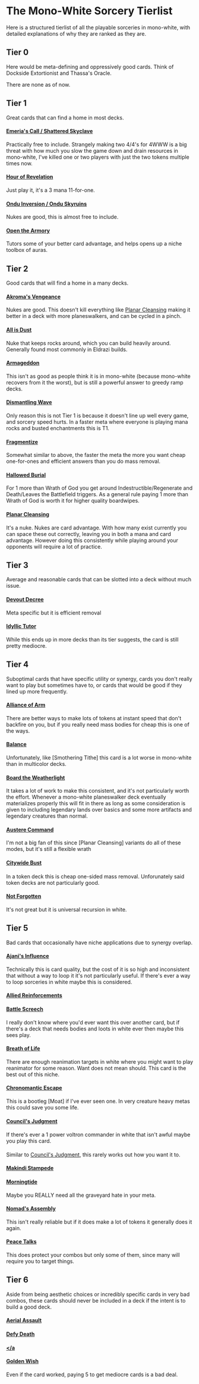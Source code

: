 # The Mono-White Sorcery Tierlist
 Here is a structured tierlist of all the playable sorceries in mono-white, with detailed explanations of why they are ranked as they are.

 ## Tier 0
Here would be meta-defining and oppressively good cards. Think of Dockside Extortionist and Thassa's Oracle.

There are none as of now.

## Tier 1
Great cards that can find a home in most decks.
#### <a href="https://scryfall.com/card/znr/12/emerias-call-emeria-shattered-skyclave">Emeria's Call / Shattered Skyclave</a>
Practically free to include. Strangely making two 4/4's for 4WWW is a big threat with how much you slow the game down and drain resources in mono-white, I've killed one or two players with just the two tokens multiple times now.
#### <a href="https://scryfall.com/card/hou/15/hour-of-revelation">Hour of Revelation</a>
Just play it, it's a 3 mana 11-for-one.
#### <a href="https://scryfall.com/card/znr/30/ondu-inversion-ondu-skyruins">Ondu Inversion / Ondu Skyruins</a>
Nukes are good, this is almost free to include.
#### <a href="https://scryfall.com/card/soi/32/open-the-armory">Open the Armory</a>
Tutors some of your better card advantage, and helps opens up a niche toolbox of auras.
#### <a href=""></a>
#### <a href=""></a>
#### <a href=""></a>
#### <a href=""></a>
#### <a href=""></a>
#### <a href=""></a>
#### <a href=""></a>
#### <a href=""></a>
#### <a href=""></a>
#### <a href=""></a>
#### <a href=""></a>
#### <a href=""></a>
#### <a href=""></a>
#### <a href=""></a>
#### <a href=""></a>
#### <a href=""></a>
#### <a href=""></a>
#### <a href=""></a>
#### <a href=""></a>
#### <a href=""></a>
#### <a href=""></a>
#### <a href=""></a>
#### <a href=""></a>

## Tier 2
Good cards that will find a home in a many decks.
#### <a href="https://scryfall.com/card/ons/2/akromas-vengeance">Akroma's Vengeance</a> 
Nukes are good. This doesn't kill everything like <a href="https://scryfall.com/card/m10/24/planar-cleansing">Planar Cleansing</a> making it better in a deck with more planeswalkers, and can be cycled in a pinch.
#### <a href="https://scryfall.com/card/roe/1/all-is-dust">All is Dust</a>
Nuke that keeps rocks around, which you can build heavily around. Generally found most commonly in Eldrazi builds.
#### <a href="https://scryfall.com/card/leb/2/armageddon">Armageddon</a>
This isn't as good as people think it is in mono-white (because mono-white recovers from it the worst), but is still a powerful answer to greedy ramp decks.
#### <a href="https://scryfall.com/card/c20/25/dismantling-wave">Dismantling Wave</a>
Only reason this is not Tier 1 is because it doesn't line up well every game, and sorcery speed hurts. In a faster meta where everyone is playing mana rocks and busted enchantments this is T1.
#### <a href="https://scryfall.com/card/kld/14/fragmentize">Fragmentize</a>
Somewhat similar to above, the faster the meta the more you want cheap one-for-ones and efficient answers than you do mass removal.
#### <a href="https://scryfall.com/card/eve/7/hallowed-burial">Hallowed Burial</a>
For 1 more than Wrath of God you get around Indestructible/Regenerate and Death/Leaves the Battlefield triggers. As a general rule paying 1 more than Wrath of God is worth it for higher quality boardwipes.
#### <a href="https://scryfall.com/card/m10/24/planar-cleansing">Planar Cleansing</a>
It's a nuke. Nukes are card advantage. With how many exist currently you can space these out correctly, leaving you in both a mana and card advantage. However doing this consistently while playing around your opponents will require a lot of practice.
#### <a href=""></a>
#### <a href=""></a>
#### <a href=""></a>
#### <a href=""></a>
#### <a href=""></a>
#### <a href=""></a>
#### <a href=""></a>
#### <a href=""></a>
#### <a href=""></a>
#### <a href=""></a>
#### <a href=""></a>
#### <a href=""></a>
#### <a href=""></a>
#### <a href=""></a>
#### <a href=""></a>
#### <a href=""></a>
#### <a href=""></a>


## Tier 3
Average and reasonable cards that can be slotted into a deck without much issue.

#### <a href="https://scryfall.com/card/usg/6/catastrophe"></a>
#### <a href="https://scryfall.com/card/c20/83/cleansing-nova"></a>
#### <a href="https://scryfall.com/card/m12/12/day-of-judgment"></a>
#### <a href="https://scryfall.com/card/scg/8/decree-of-justice"></a>
#### <a href="https://scryfall.com/card/c20/86/descend-upon-the-sinful"></a>
#### <a href="https://scryfall.com/card/m20/13/devout-decree">Devout Decree</a>
Meta specific but it is efficient removal
#### <a href="https://scryfall.com/card/akh/210/dusk-dawn"></a>
#### <a href="https://scryfall.com/card/bok/4/final-judgment"></a>
#### <a href="https://scryfall.com/card/por/17/gift-of-estates"></a>
#### <a href="https://scryfall.com/card/mor/12/idyllic-tutor">Idyllic Tutor</a>
While this ends up in more decks than its tier suggests, the card is still pretty mediocre.
#### <a href="https://scryfall.com/card/m10/21/open-the-vaults"></a>
#### <a href=""></a>
#### <a href=""></a>
#### <a href=""></a>
#### <a href=""></a>
#### <a href=""></a>
#### <a href=""></a>
#### <a href=""></a>
#### <a href=""></a>
#### <a href=""></a>
#### <a href=""></a>
#### <a href=""></a>
#### <a href=""></a>
#### <a href=""></a>

## Tier 4
Suboptimal cards that have specific utility or synergy, cards you don't really want to play but sometimes have to, or cards that would be good if they lined up more frequently.
#### <a href="https://scryfall.com/card/cmd/4/alliance-of-arms">Alliance of Arm</a>
There are better ways to make lots of tokens at instant speed that don't backfire on you, but if you really need mass bodies for cheap this is one of the ways.
#### <a href="https://scryfall.com/card/akh/4/approach-of-the-second-sun"></a>
#### <a href="https://scryfall.com/card/leb/3/balance">Balance</a>
Unfortunately, like [Smothering Tithe] this card is a lot worse in mono-white than in multicolor decks.
#### <a href="https://scryfall.com/card/dom/8/board-the-weatherlight">Board the Weatherlight</a>
It takes a lot of work to make this consistent, and it's not particularly worth the effort. Whenever a mono-white planeswalker deck eventually materializes properly this will fit in there as long as some consideration is given to including legendary lands over basics and some more artifacts and legendary creatures than normal.
#### <a href="https://scryfall.com/card/lrw/3/austere-command">Austere Command</a>
I'm not a big fan of this since [Planar Cleansing] variants do all of these modes, but it's still a flexible wrath
#### <a href="https://scryfall.com/card/kld/15/fumigate"></a>
#### <a href="https://scryfall.com/card/exo/3/cataclysm"></a>
#### <a href="https://scryfall.com/card/ogw/16/call-the-gatewatch"></a>
#### <a href="https://scryfall.com/card/c20/82/citywide-bust">Citywide Bust</a>

#### <a href="https://scryfall.com/card/tor/3/cleansing-meditation"></a>
#### <a href="https://scryfall.com/card/emn/20/deploy-the-gatewatch"></a>
#### <a href="https://scryfall.com/card/drk/5/dust-to-dust"></a>
#### <a href="https://scryfall.com/card/avr/20/entreat-the-angels"></a>
#### <a href="https://scryfall.com/card/uds/9/flicker"></a>
#### <a href="https://scryfall.com/card/rav/21/hour-of-reckoning"></a>
In a token deck this is cheap one-sided mass removal. Unforunately said token decks are not particularly good. 
#### <a href="https://scryfall.com/card/ody/28/kirtars-wrath"></a>
#### <a href="https://scryfall.com/card/con/11/martial-coup"></a>
#### <a href="https://scryfall.com/card/drk/12/martyrs-cry"></a>
#### <a href="https://scryfall.com/card/shm/13/mine-excavation"></a>
#### <a href="https://scryfall.com/card/soi/30/not-forgotten">Not Forgotten</a>
It's not great but it is universal recursion in white.
#### <a href="https://scryfall.com/card/roe/40/oust"></a>
#### <a href="https://scryfall.com/card/mbs/15/phyrexian-rebirth"></a>
#### <a href="https://scryfall.com/card/usg/31/planar-birth"></a>
#### <a href="https://scryfall.com/card/bfz/42/planar-outburst"></a>
#### <a href=""></a>
#### <a href=""></a>
#### <a href=""></a>
#### <a href=""></a>
#### <a href=""></a>
#### <a href=""></a>
#### <a href=""></a>
#### <a href=""></a>

## Tier 5
Bad cards that occasionally have niche applications due to synergy overlap.

#### <a href="https://scryfall.com/card/m19/282/ajanis-influence">Ajani's Influence</a> 
Technically this is card quality, but the cost of it is so high and inconsistent that without a way to loop it it's not particularly useful. If there's ever a way to loop sorceries in white maybe this is considered.
#### <a href="https://scryfall.com/card/ogw/15/allied-reinforcements">Allied Reinforcements</a>
#### <a href="https://scryfall.com/card/ody/10/balancing-act"></a>
#### <a href="https://scryfall.com/card/jud/3/battle-screech">Battle Screech</a>
I really don't know where you'd ever want this over another card, but if there's a deck that needs bodies and loots in white ever then maybe this sees play.
#### <a href="https://scryfall.com/card/por/10/breath-of-life">Breath of Life</a>
There are enough reanimation targets in white where you might want to play reanimator for some reason. Want does not mean should. This card is the best out of this niche.
#### <a href="https://scryfall.com/card/fut/4/chronomantic-escape">Chronomantic Escape</a>
This is a bootleg [Moat] if I've ever seen one. In very creature heavy metas this could save you some life.
#### <a href="https://scryfall.com/card/chk/6/cleanfall"></a>
#### <a href="https://scryfall.com/card/plist/12/councils-judgment">Council's Judgment</a>
#### <a href="https://scryfall.com/card/inv/13/death-or-glory"></a>
#### <a href="https://scryfall.com/card/soi/12/declaration-in-stone"></a>
#### <a href="https://scryfall.com/card/c14/6/deploy-to-the-front"></a>
#### <a href="https://scryfall.com/card/m14/16/devout-invocation"></a>
#### <a href="https://scryfall.com/card/scg/9/dimensional-breach"></a>
#### <a href="https://scryfall.com/card/isd/10/divine-reckoning"></a>
#### <a href="https://scryfall.com/card/c18/2/empyrial-storm"></a>
#### <a href="https://scryfall.com/card/ktk/8/end-hostilities"></a>
#### <a href="https://scryfall.com/card/sok/9/enduring-ideal"></a>
#### <a href="https://scryfall.com/card/me3/11/false-defeat"></a>
#### <a href="https://scryfall.com/card/c14/7/fell-the-mighty"></a>
If there's ever a 1 power voltron commander in white that isn't awful maybe you play this card.
#### <a href="https://scryfall.com/card/war/12/finale-of-glory"></a>
#### <a href="https://scryfall.com/card/c17/4/fortunate-few"></a>
Similar to <a href="https://scryfall.com/card/plist/12/councils-judgment">Council's Judgment</a>, this rarely works out how you want it to.
#### <a href="https://scryfall.com/card/znr/26/makindi-stampede-makindi-mesas">Makindi Stampede</a>
#### <a href="https://scryfall.com/card/pls/10/march-of-souls"></a>
#### <a href="https://scryfall.com/card/shm/12/mass-calcify"></a>
#### <a href="https://scryfall.com/card/tor/10/morningtide">Morningtide</a>
Maybe you REALLY need all the graveyard hate in your meta.
#### <a href="https://scryfall.com/card/roe/39/nomads-assembly">Nomad's Assembly</a>
This isn't really reliable but if it does make a lot of tokens it generally does it again.
#### <a href="https://scryfall.com/card/vis/15/peace-talks">Peace Talks</a>
This does protect your combos but only some of them, since many will require you to target things.
#### <a href=""></a>
#### <a href=""></a>
#### <a href=""></a>
#### <a href=""></a>
#### <a href=""></a>
#### <a href=""></a>
#### <a href=""></a>
#### <a href=""></a>
#### <a href=""></a>
#### <a href=""></a>
#### <a href=""></a>
#### <a href=""></a>

## Tier 6
Aside from being aesthetic choices or incredibly specific cards in very bad combos, these cards should never be included in a deck if the intent is to build a good deck.

#### <a href="https://scryfall.com/card/jmp/80/aerial-assault">Aerial Assault</a>
#### <a href="https://scryfall.com/card/ody/2/ancestral-tribute"></a>
#### <a href="https://scryfall.com/card/por/2/angelic-blessing"></a>
#### <a href="https://scryfall.com/card/gtc/2/angelic-edict"></a>
#### <a href="https://scryfall.com/card/soi/3/angelic-purge"></a>
#### <a href="https://scryfall.com/card/dka/1/archangels-light"></a>
#### <a href="https://scryfall.com/card/p02/14/bargain"></a>
#### <a href="https://scryfall.com/card/m21/322/basris-aegis"></a>
#### <a href="https://scryfall.com/card/m21/10/basris-solidarity"></a>
#### <a href="https://scryfall.com/card/gpt/3/benediction-of-moons"></a>
#### <a href="https://scryfall.com/card/pcy/4/blessed-wind"></a>
#### <a href="https://scryfall.com/card/mir/5/blinding-light"></a>
#### <a href="https://scryfall.com/card/bbd/26/bring-down"></a>
#### <a href="https://scryfall.com/card/war/6/bond-of-discipline"></a>
#### <a href="https://scryfall.com/card/rna/5/bring-to-trial"></a>
#### <a href="https://scryfall.com/card/dom/9/call-the-cavalry"></a>
#### <a href="https://scryfall.com/card/cmr/15/captains-call"></a>
#### <a href="https://scryfall.com/card/soi/10/chaplains-blessing"></a>
#### <a href="https://scryfall.com/card/mma/9/cenns-enlistment"></a>
#### <a href="https://scryfall.com/card/drk/4/cleansing"></a>
#### <a href="https://scryfall.com/card/rix/4/cleansing-ray"></a>
#### <a href="https://scryfall.com/card/emn/17/collective-effort"></a>
#### <a href="https://scryfall.com/card/zen/8/conquerors-pledge"></a>
#### <a href="https://scryfall.com/card/c15/66/dawn-to-dusk"></a>
#### <a href="https://scryfall.com/card/avr/16/defy-death">Defy Death</a>
#### <a href="https://scryfall.com/card/tsp/13/divine-congregation"></a>
#### <a href="https://scryfall.com/card/apc/8/divine-light"></a>
#### <a href="https://scryfall.com/card/ptk/3/empty-city-ruse"></a>
#### <a href="https://scryfall.com/card/m20/15/eternal-isolation"></a>
#### <a href="https://scryfall.com/card/soi/18/ethereal-guidance"></a>
#### <a href="https://scryfall.com/card/tsp/16/evangelize"></a>
#### <a href="https://scryfall.com/card/ala/11/excommunicate"></a>
#### <a href="https://scryfall.com/card/bng/10/excoriate"></a>
#### <a href="https://scryfall.com/card/eld/11/faerie-guidemother-gift-of-the-fae"></a>
#### <a href="https://scryfall.com/card/apc/10/false-dawn"></a>
#### <a href="https://scryfall.com/card/por/14/false-peace"></a>
#### <a href="https://scryfall.com/card/p02/16/festival-of-trokin"></a>
#### <a href="https://scryfall.com/card/mor/9/feudkillers-verdict"></a>
#### <a href="https://scryfall.com/card/dka/8/gather-the-townsfolk"></a
#### <a href="https://scryfall.com/card/tsp/20/gaze-of-justice"></a>
#### <a href="https://scryfall.com/card/wth/15/gerrards-wisdom"></a>
#### <a href="https://scryfall.com/card/war/267/gideons-battle-cry"></a>
#### <a href="https://scryfall.com/card/grn/12/gird-for-battle"></a>
#### <a href="https://scryfall.com/card/ths/15/glare-of-heresy"></a>
#### <a href="https://scryfall.com/card/inv/18/global-ruin"></a>
#### <a href="https://scryfall.com/card/jud/12/golden-wish">Golden Wish</a>
Even if the card worked, paying 5 to get mediocre cards is a bad deal.
#### <a href="https://scryfall.com/card/bfz/9/gruesome-slaughter"></a>
#### <a href="https://scryfall.com/card/me3/13/guan-yus-1000-li-march"></a>
#### <a href="https://scryfall.com/card/ima/21/great-teachers-decree"></a>
#### <a href="https://scryfall.com/card/ons/39/harsh-mercy"></a>
#### <a href="https://scryfall.com/card/ori/17/healing-hands"></a>
#### <a href="https://scryfall.com/card/plc/7/heroes-remembered"></a>
#### <a href="https://scryfall.com/card/m14/21/hive-stirrings"></a>
#### <a href="https://scryfall.com/card/fem/15/icatian-town"></a>
#### <a href="https://scryfall.com/card/dka/11/increasing-devotion"></a>
#### <a href="https://scryfall.com/card/aer/186/inspiring-roar"></a>
#### <a href="https://scryfall.com/card/ala/14/invincible-hymn"></a>
#### <a href="https://scryfall.com/card/wwk/8/ionas-judgment"></a>
#### <a href="https://scryfall.com/card/emn/32/ironwrights-cleansing"></a>
#### <a href="https://scryfall.com/card/gtc/19/knight-watch"></a>
#### <a href="https://scryfall.com/card/ori/25/kytheons-tactics"></a>
#### <a href="https://scryfall.com/card/zen/24/landbind-ritual"></a>
#### <a href="https://scryfall.com/card/jou/15/launch-the-fleet"></a>
#### <a href="https://scryfall.com/card/hml/9/leeches"></a>
#### <a href="https://scryfall.com/card/xln/21/legions-judgment"></a>
#### <a href="https://scryfall.com/card/eld/21/lonesome-unicorn-rider-in-need"></a>
#### <a href="https://scryfall.com/card/dgm/3/lyev-decree"></a>
#### <a href="https://scryfall.com/card/fut/13/marshaling-cry"></a>
#### <a href="https://scryfall.com/card/ptk/13/misfortunes-gain"></a>
#### <a href="https://scryfall.com/card/hou/18/oketras-last-mercy"></a>
#### <a href="https://scryfall.com/card/bfz/41/ondu-rising"></a>
#### <a href="https://scryfall.com/card/isd/26/paraselene"></a>
#### <a href="https://scryfall.com/card/por/21/path-of-peace"></a>
#### <a href="https://scryfall.com/card/ptk/15/peach-garden-oath"></a>
#### <a href="https://scryfall.com/card/exo/14/pegasus-stampede"></a>
#### <a href=""></a>
#### <a href=""></a>
#### <a href=""></a>
#### <a href=""></a>
#### <a href=""></a>
#### <a href=""></a>
#### <a href=""></a>
#### <a href=""></a>
#### <a href=""></a>
#### <a href=""></a>
#### <a href=""></a>
#### <a href=""></a>
#### <a href=""></a>
#### <a href=""></a>
#### <a href=""></a>
#### <a href=""></a>
#### <a href=""></a>
#### <a href=""></a>
#### <a href=""></a>
#### <a href=""></a>
#### <a href=""></a>
#### <a href=""></a>
#### <a href=""></a>
#### <a href=""></a>
#### <a href=""></a>
#### <a href=""></a>
#### <a href=""></a>
#### <a href=""></a>
#### <a href=""></a>
#### <a href=""></a>
#### <a href=""></a>
#### <a href=""></a>
#### <a href=""></a>
#### <a href=""></a>
#### <a href=""></a>
#### <a href=""></a>
#### <a href=""></a>
#### <a href=""></a>
#### <a href=""></a>
#### <a href=""></a>
#### <a href=""></a>
#### <a href=""></a>
#### <a href=""></a>
#### <a href=""></a>
#### <a href=""></a>
#### <a href=""></a>
#### <a href=""></a>
#### <a href=""></a>
#### <a href=""></a>
#### <a href=""></a>
#### <a href=""></a>
#### <a href=""></a>
#### <a href=""></a>
#### <a href=""></a>
#### <a href=""></a>
#### <a href=""></a>
#### <a href=""></a>
#### <a href=""></a>
#### <a href=""></a>
#### <a href=""></a>
#### <a href=""></a>
#### <a href=""></a>
#### <a href=""></a>
#### <a href=""></a>
#### <a href=""></a>
#### <a href=""></a>
#### <a href=""></a>
#### <a href=""></a>
#### <a href=""></a>
#### <a href=""></a>
#### <a href=""></a>
#### <a href=""></a>
#### <a href=""></a>
#### <a href=""></a>
#### <a href=""></a>
#### <a href=""></a>
#### <a href=""></a>
#### <a href=""></a>
#### <a href=""></a>
#### <a href=""></a>
#### <a href=""></a>
#### <a href=""></a>
#### <a href=""></a>
#### <a href=""></a>
#### <a href=""></a>
#### <a href=""></a>